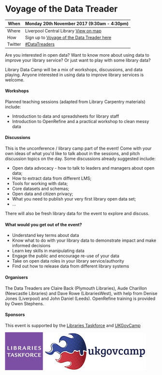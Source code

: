 Voyage of the Data Treader
==========================

| When | Monday 20th November 2017 (9:30am - 4:30pm) |
| ---- | ------------------------------------------- |
| Where | Liverpool Central Library [View on map](https://maps.google.com/maps?hl=en-GB&q=53.40993169999999,-2.980787100000043&sll=53.40993169999999,-2.980787100000043&z=13&markers=53.40993169999999,-2.980787100000043)  |
| How | Sign up to [Voyage of the Data Treader here](https://www.eventbrite.co.uk/e/voyage-of-the-data-treader-library-data-camp-2017-registration-37308706345) |
| Twitter | [#DataTreaders](https://twitter.com/search?q=%23datatreaders) |

Are you interested in open data? Want to know more about using data to improve your library service? Or just want to play with some library data?

Library Data Camp will be a mix of workshops, discussions, and data playing. Anyone interested in using data to improve library services is welcome.

#### Workshops

Planned teaching sessions (adapted from Library Carpentry materials) include:

- Introduction to data and spreadsheets for library staff
- Introduction to OpenRefine and a practical workshop to clean messy data

#### Discussions

This is the unconference / library camp part of the event! Come with your own ideas of what you'd like to talk about in the sessions, and pitch discussion topics on the day. Some discussions already suggested include:

- Open data advocacy - how to talk to leaders and managers about open data;
- How to extract data from different LMS;
- Tools for working with data;
- Core datasets and schemas;
- Open data and citizen privacy;
- What you need to publish your very first library open data set;
- ...

There will also be fresh library data for the event to explore and discuss.

#### What would you get out of the event?

- Understand key terms about data
- Know what to do with your library data to demonstrate impact and make informed decisions
- Learn key skills in manipulating data
- Engage the public and encourage re-use of your data
- Take on open data roles in your library service/authority
- Find out how to release data from different library systems

#### Organisers

The Data Treaders are Claire Back (Plymouth Libraries), Aude Charillon (Newcastle Libraries) and Dave Rowe (LibrariesWest), with help from Denise Jones (Liverpool) and John Daniel (Leeds). OpenRefine training is provided by Owen Stephens.

#### Sponsors

This event is supported by the [Libraries Taskforce](https://librariestaskforce.blog.gov.uk/) and [UKGovCamp](https://www.ukgovcamp.com/2017/10/17/library-data-day/)

![Libraries Taskforce Logo](https://github.com/LibrariesHacked/data-treaders/raw/master/taskforce.jpg) ![UKGovCamp Logo](https://github.com/LibrariesHacked/data-treaders/raw/master/ukgovcamp.png)